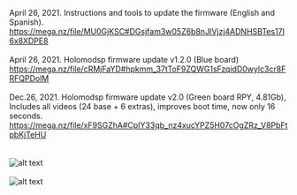 April 26, 2021. Instructions and tools to update the firmware (English and Spanish).
https://mega.nz/file/MU0GjKSC#DGsjfam3w05Z6b8nJIVjzj4ADNHSBTes17I6x8XDPE8
<br><br>
April 26, 2021. Holomodsp firmware update v1.2.0 (Blue board)<br>
https://mega.nz/file/cRMjFaYD#hpkmm_37tToF9ZQWG1sFzqidD0wylc3cr8FRFQPDolM
<br><br>
Dec.26, 2021. Holomodsp firmware update v2.0 (Green board RPY, 4.81Gb), Includes all videos (24 base + 6 extras), improves boot time, now only 16 seconds.<br>
https://mega.nz/file/xF9SGZhA#CpIY33qb_nz4xucYPZ5H07cOgZRz_V8PbFtpbKjTeHU
<br><br><br>
![alt text](https://i.imgur.com/wT0RC9V.jpg) <br><br>
![alt text](https://i.imgur.com/kl1yYZC.jpg) <br><br>


